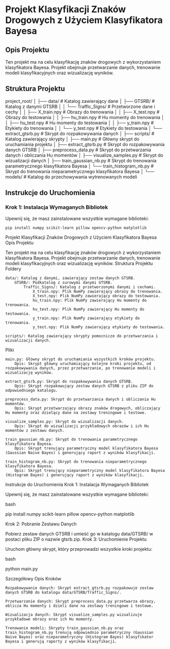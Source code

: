 # Projekt Klasyfikacji Znaków Drogowych z Użyciem Klasyfikatora Bayesa

## Opis Projektu

Ten projekt ma na celu klasyfikację znaków drogowych z wykorzystaniem klasyfikatora Bayesa. Projekt obejmuje przetwarzanie danych, trenowanie modeli klasyfikacyjnych oraz wizualizację wyników.

## Struktura Projektu
project_root/
│
├── data/ # Katalog zawierający dane
│ ├── GTSRB/ # Katalog z danymi GTSRB
│ │ └── Traffic_Signs/ # Przetworzone dane i cechy
│ │ ├── X_train.npy # Obrazy do trenowania
│ │ ├── X_test.npy # Obrazy do testowania
│ │ ├── hu_train.npy # Hu momenty do trenowania
│ │ ├── hu_test.npy # Hu momenty do testowania
│ │ ├── y_train.npy # Etykiety do trenowania
│ │ └── y_test.npy # Etykiety do testowania
│ └── extract_gtsrb.py # Skrypt do rozpakowywania danych
│
├── scripts/ # Katalog zawierający skrypty
│ ├── main.py # Główny skrypt do uruchamiania projektu
│ ├── extract_gtsrb.py # Skrypt do rozpakowywania danych GTSRB
│ ├── preprocess_data.py # Skrypt do przetwarzania danych i obliczania Hu momentów
│ ├── visualize_samples.py # Skrypt do wizualizacji danych
│ ├── train_gaussian_nb.py # Skrypt do trenowania parametrycznego klasyfikatora Bayesa
│ └── train_histogram_nb.py # Skrypt do trenowania nieparametrycznego klasyfikatora Bayesa
│
└── models/ # Katalog do przechowywania wytrenowanych modeli

## Instrukcje do Uruchomienia

### Krok 1: Instalacja Wymaganych Bibliotek

Upewnij się, że masz zainstalowane wszystkie wymagane biblioteki:

```bash
pip install numpy scikit-learn pillow opencv-python matplotlib
```

Projekt Klasyfikacji Znaków Drogowych z Użyciem Klasyfikatora Bayesa
Opis Projektu

Ten projekt ma na celu klasyfikację znaków drogowych z wykorzystaniem klasyfikatora Bayesa. Projekt obejmuje przetwarzanie danych, trenowanie modeli klasyfikacyjnych oraz wizualizację wyników.
Struktura Projektu
Foldery

    data/: Katalog z danymi, zawierający zestaw danych GTSRB.
        GTSRB/: Podkatalog z surowymi danymi GTSRB.
            Traffic_Signs/: Katalog z przetworzonymi danymi i cechami.
                X_train.npy: Plik NumPy zawierający obrazy do trenowania.
                X_test.npy: Plik NumPy zawierający obrazy do testowania.
                hu_train.npy: Plik NumPy zawierający Hu momenty do trenowania.
                hu_test.npy: Plik NumPy zawierający Hu momenty do testowania.
                y_train.npy: Plik NumPy zawierający etykiety do trenowania.
                y_test.npy: Plik NumPy zawierający etykiety do testowania.

    scripts/: Katalog zawierający skrypty pomocnicze do przetwarzania i wizualizacji danych.

Pliki

    main.py: Główny skrypt do uruchamiania wszystkich kroków projektu.
        Opis: Skrypt główny uruchamiający kolejne kroki projektu, od rozpakowywania danych, przez przetwarzanie, po trenowanie modeli i wizualizację wyników.

    extract_gtsrb.py: Skrypt do rozpakowywania danych GTSRB.
        Opis: Skrypt rozpakowujący zestaw danych GTSRB z pliku ZIP do odpowiedniego katalogu.

    preprocess_data.py: Skrypt do przetwarzania danych i obliczania Hu momentów.
        Opis: Skrypt przetwarzający obrazy znaków drogowych, obliczający Hu momenty oraz dzielący dane na zestawy treningowe i testowe.

    visualize_samples.py: Skrypt do wizualizacji danych.
        Opis: Skrypt do wizualizacji przykładowych obrazów i ich Hu momentów z zestawu danych.

    train_gaussian_nb.py: Skrypt do trenowania parametrycznego klasyfikatora Bayesa.
        Opis: Skrypt trenujący parametryczny model klasyfikatora Bayesa (Gaussian Naive Bayes) i generujący raport z wyników klasyfikacji.

    train_histogram_nb.py: Skrypt do trenowania nieparametrycznego klasyfikatora Bayesa.
        Opis: Skrypt trenujący nieparametryczny model klasyfikatora Bayesa (Histogram Bayes) i generujący raport z wyników klasyfikacji.

Instrukcje do Uruchomienia
Krok 1: Instalacja Wymaganych Bibliotek

Upewnij się, że masz zainstalowane wszystkie wymagane biblioteki:

bash

pip install numpy scikit-learn pillow opencv-python matplotlib

Krok 2: Pobranie Zestawu Danych

Pobierz zestaw danych GTSRB i umieść go w katalogu data/GTSRB/ w postaci pliku ZIP o nazwie gtsrb.zip.
Krok 3: Uruchomienie Projektu

Uruchom główny skrypt, który przeprowadzi wszystkie kroki projektu:

bash

python main.py

Szczegółowy Opis Kroków

    Rozpakowywanie danych: Skrypt extract_gtsrb.py rozpakowuje zestaw danych GTSRB do katalogu data/GTSRB/Traffic_Signs/.

    Przetwarzanie danych: Skrypt preprocess_data.py przetwarza obrazy, oblicza Hu momenty i dzieli dane na zestawy treningowe i testowe.

    Wizualizacja danych: Skrypt visualize_samples.py wizualizuje przykładowe obrazy oraz ich Hu momenty.

    Trenowanie modeli: Skrypty train_gaussian_nb.py oraz train_histogram_nb.py trenują odpowiednio parametryczny (Gaussian Naive Bayes) oraz nieparametryczny (Histogram Bayes) klasyfikator Bayesa i generują raporty z wyników klasyfikacji.